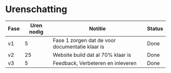 # Urenschatting

| Fase | Uren nodig | Notitie | Status |
| ------ | ------ | ------ | ------ |
| v1 | 5 |  Fase 1 zorgen dat de voor documentatie klaar is| Done |
| v2 | 25 | Website build dat al 70% klaar is| Done |
| v3 | 5 | Feedback, Verbeteren en inleveren | Done |
